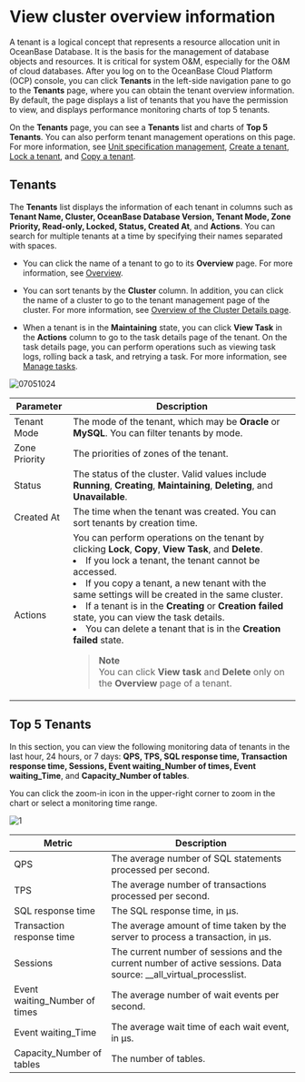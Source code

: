 # View cluster overview information

A tenant is a logical concept that represents a resource allocation unit in OceanBase Database. It is the basis for the management of database objects and resources. It is critical for system O&M, especially for the O&M of cloud databases. After you log on to the OceanBase Cloud Platform (OCP) console, you can click **Tenants** in the left-side navigation pane to go to the **Tenants** page, where you can obtain the tenant overview information. By default, the page displays a list of tenants that you have the permission to view, and displays performance monitoring charts of top 5 tenants.

On the **Tenants** page, you can see a **Tenants** list and charts of **Top 5 Tenants**. You can also perform tenant management operations on this page. For more information, see [Unit specification management](../700.tenant-functions/400.manage-unit-specification.md), [Create a tenant](../500.quickstart/600.quickstart-create-a-tenant.md), [Lock a tenant](600.manage-a-tenant/300.locked-a-tenant.md), and [Copy a tenant](600.manage-a-tenant/200.replication-a-tenant.md).

## Tenants

The **Tenants** list displays the information of each tenant in columns such as **Tenant Name, Cluster, OceanBase Database Version, Tenant Mode, Zone Priority, Read-only, Locked, Status, Created At**, and **Actions**. You can search for multiple tenants at a time by specifying their names separated with spaces.

* You can click the name of a tenant to go to its **Overview** page. For more information, see [Overview](600.manage-a-tenant/100.overview-of-the-tenant-details-page.md).

* You can sort tenants by the **Cluster** column. In addition, you can click the name of a cluster to go to the tenant management page of the cluster. For more information, see [Overview of the Cluster Details page](../600.cluster-functions/300.manage-a-cluster/200.overview-of-the-cluster-details-page.md).

* When a tenant is in the **Maintaining** state, you can click **View Task** in the **Actions** column to go to the task details page of the tenant. On the task details page, you can perform operations such as viewing task logs, rolling back a task, and retrying a task. For more information, see [Manage tasks](../1600.system-management-features/100.manage-tasks.md).

![07051024](https://obbusiness-private.oss-cn-shanghai.aliyuncs.com/doc/img/ocp/401/%E7%A7%9F%E6%88%B7%E5%88%97%E8%A1%A82.png)

| Parameter | Description |
|----------|-----------------------------------------------------------------------------------|
| Tenant Mode | The mode of the tenant, which may be **Oracle** or **MySQL**. You can filter tenants by mode.  |
| Zone Priority | The priorities of zones of the tenant.  |
| Status | The status of the cluster. Valid values include **Running**, **Creating**, **Maintaining**, **Deleting**, and **Unavailable**.  |
| Created At | The time when the tenant was created. You can sort tenants by creation time.  |
| Actions | You can perform operations on the tenant by clicking **Lock**, **Copy**, **View Task**, and **Delete**.  <li>If you lock a tenant, the tenant cannot be accessed. </li><li>If you copy a tenant, a new tenant with the same settings will be created in the same cluster. </li><li>If a tenant is in the **Creating** or **Creation failed** state, you can view the task details. </li><li>You can delete a tenant that is in the **Creation failed** state.  </li><blockquote>**Note**</br>You can click **View task** and **Delete** only on the **Overview** page of a tenant. </blockquote> |

## Top 5 Tenants

In this section, you can view the following monitoring data of tenants in the last hour, 24 hours, or 7 days: **QPS, TPS, SQL response time, Transaction response time, Sessions, Event waiting_Number of times, Event waiting_Time**, and **Capacity_Number of tables**.

You can click the zoom-in icon in the upper-right corner to zoom in the chart or select a monitoring time range.

![1](https://obbusiness-private.oss-cn-shanghai.aliyuncs.com/doc/img/ocp/420/top5-1.png)

| Metric | Description |
|----------|-------------------------------------------------------|
| QPS | The average number of SQL statements processed per second. |
| TPS | The average number of transactions processed per second. |
| SQL response time | The SQL response time, in µs. |
| Transaction response time | The average amount of time taken by the server to process a transaction, in µs. |
| Sessions | The current number of sessions and the current number of active sessions. Data source: __all_virtual_processlist. |
| Event waiting_Number of times | The average number of wait events per second. |
| Event waiting_Time | The average wait time of each wait event, in μs. |
| Capacity_Number of tables | The number of tables. |
